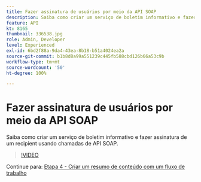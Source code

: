 ```yaml
---
title: Fazer assinatura de usuários por meio da API SOAP
description: Saiba como criar um serviço de boletim informativo e fazer assinatura de um recipient usando chamadas de API SOAP.
feature: API
kt: 8165
thumbnail: 336538.jpg
role: Admin, Developer
level: Experienced
exl-id: 6bd2f88a-9da4-43ea-8b18-b51a4024ea2a
source-git-commit: b1b8d8a99a551239c445fb588cbd126b66a53c9b
workflow-type: tm+mt
source-wordcount: '50'
ht-degree: 100%

---
```


# Fazer assinatura de usuários por meio da API SOAP

Saiba como criar um serviço de boletim informativo e fazer assinatura de um recipient usando chamadas de API SOAP.

>[!VIDEO](https://video.tv.adobe.com/v/336538?quality=12&learn=on)

Continue para: [Etapa 4 - Criar um resumo de conteúdo com um fluxo de trabalho](/help/tutorial-use-soap-apis/create-article-alert-delivery-overview.md)
